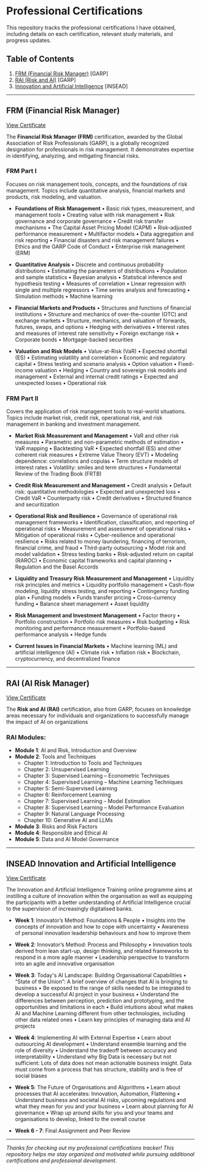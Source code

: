 # Professional Certifications
This repository tracks the professional certifications I have obtained, including details on each certification, relevant study materials, and progress updates.

## Table of Contents
1. [FRM (Financial Risk Manager)](#frm-financial-risk-manager) [GARP]
2. [RAI (Risk and AI)](#rai-risk-and-ai) [GARP]
3. [Innovation and Artificial Intelligence](Innovation-and-Artificial-Intelligence) [INSEAD]

---

## FRM (Financial Risk Manager)
[View Certificate](https://garp.my.site.com/DigitalBadgeFRM?id=0031W00002gKKADQA4)

The **Financial Risk Manager (FRM)** certification, awarded by the Global Association of Risk Professionals (GARP), is a globally recognized designation for professionals in risk management. It demonstrates expertise in identifying, analyzing, and mitigating financial risks.

### FRM Part I
Focuses on risk management tools, concepts, and the foundations of risk management. Topics include quantitative analysis, financial markets and products, risk modeling, and valuation.
- **Foundations of Risk Management**
  • Basic risk types, measurement, and management tools
  • Creating value with risk management
  • Risk governance and corporate governance
  • Credit risk transfer mechanisms
  • The Capital Asset Pricing Model (CAPM)
  • Risk-adjusted performance measurement
  • Multifactor models
  • Data aggregation and risk reporting
  • Financial disasters and risk management failures
  • Ethics and the GARP Code of Conduct
  • Enterprise risk management (ERM)

- **Quantitative Analysis**
  • Discrete and continuous probability distributions
  • Estimating the parameters of distributions
  • Population and sample statistics
  • Bayesian analysis
  • Statistical inference and hypothesis testing
  • Measures of correlation
  • Linear regression with single and multiple regressors
  • Time series analysis and forecasting
  • Simulation methods
  • Machine learning

- **Financial Markets and Products**
  • Structures and functions of financial institutions
  • Structure and mechanics of over-the-counter (OTC) and exchange markets
  • Structure, mechanics, and valuation of forwards, futures, swaps, and options
  • Hedging with derivatives
  • Interest rates and measures of interest rate sensitivity
  • Foreign exchange risk
  • Corporate bonds
  • Mortgage-backed securities

- **Valuation and Risk Models**
  • Value-at-Risk (VaR)
  • Expected shortfall (ES)
  • Estimating volatility and correlation
  • Economic and regulatory capital
  • Stress testing and scenario analysis
  • Option valuation
  • Fixed-income valuation
  • Hedging
  • Country and sovereign risk models and management
  • External and internal credit ratings
  • Expected and unexpected losses
  • Operational risk

### FRM Part II  
Covers the application of risk management tools to real-world situations. Topics include market risk, credit risk, operational risk, and risk management in banking and investment management.

- **Market Risk Measurement and Management**
  • VaR and other risk measures
  • Parametric and non-parametric methods of estimation
  • VaR mapping
  • Backtesting VaR
  • Expected shortfall (ES) and other coherent risk measures
  • Extreme Value Theory (EVT)
  • Modeling dependence: correlations and copulas
  • Term structure models of interest rates
  • Volatility: smiles and term structures
  • Fundamental Review of the Trading Book (FRTB)

- **Credit Risk Measurement and Management**
  • Credit analysis
  • Default risk: quantitative methodologies
  • Expected and unexpected loss
  • Credit VaR
  • Counterparty risk
  • Credit derivatives
  • Structured finance and securitization

- **Operational Risk and Resilience**
  • Governance of operational risk management frameworks
  • Identification, classification, and reporting of operational risks
  • Measurement and assessment of operational risks
  • Mitigation of operational risks
  • Cyber-resilience and operational resilience
  • Risks related to money laundering, financing of terrorism, financial crime, and fraud
  • Third-party outsourcing
  • Model risk and model validation
  • Stress testing banks
  • Risk-adjusted return on capital (RAROC)
  • Economic capital frameworks and capital planning
  • Regulation and the Basel Accords

- **Liquidity and Treasury Risk Measurement and Management**
  • Liquidity risk principles and metrics
  • Liquidity portfolio management
  • Cash-flow modeling, liquidity stress testing, and reporting
  • Contingency funding plan
  • Funding models
  • Funds transfer pricing
  • Cross-currency funding
  • Balance sheet management
  • Asset liquidity

- **Risk Management and Investment Management**
  • Factor theory
  • Portfolio construction
  • Portfolio risk measures
  • Risk budgeting
  • Risk monitoring and performance measurement
  • Portfolio-based performance analysis
  • Hedge funds

- **Current Issues in Financial Markets**
  • Machine learning (ML) and artificial intelligence (AI)
  • Climate risk
  • Inflation risk
  • Blockchain, cryptocurrency, and decentralized finance

---

## RAI (AI Risk Manager)
[View Certificate](https://garp.my.site.com/DigitalBadgeRAI?id=0031W00002gKKADQA4)

The **Risk and AI (RAI)** certification, also from GARP, focuses on knowledge areas necessary for individuals and organizations to successfully manage the impact of AI on organizations

### RAI Modules:
- **Module 1**: AI and Risk, Introduction and Overview
- **Module 2**: Tools and Techniques
  - Chapter 1: Introduction to Tools and Techniques
  - Chapter 2: Unsupervised Learning
  - Chapter 3: Supervised Learning – Econometric Techniques
  - Chapter 4: Supervised Learning – Machine Learning Techniques
  - Chapter 5: Semi-Supervised Learning
  - Chapter 6: Reinforcement Learning
  - Chapter 7: Supervised Learning – Model Estimation
  - Chapter 8: Supervised Learning – Model Performance Evaluation
  - Chapter 9: Natural Language Processing
  - Chapter 10: Generative AI and LLMs
- **Module 3**: Risks and Risk Factors
- **Module 4**: Responsible and Ethical AI
- **Module 5**: Data and AI Model Governance

---

## INSEAD Innovation and Artificial Intelligence
[View Certificate](https://certificates.insead.edu/0c72e8bd-8f82-4f41-aea4-d68860baf7b2?key=5b52e26b1e3bc466ddd6a81aba1a727d225b9cdf06595430ca4fcfdfd1c2416d#acc.dy3Dq4Nv)

The Innovation and Artificial Intelligence Training online programme aims at instilling a culture of innovation within the organisation as well as equipping the participants with a better understanding of Artificial Intelligence crucial to the supervision of increasingly digitalised banks.

- **Week 1**: Innovator’s Method: Foundations & People
• Insights into the concepts of innovation and how to cope with uncertainty • Awareness of personal innovation leadership behaviours and how to improve them

- **Week 2**: Innovator’s Method: Process and Philosophy
• Innovation tools derived from lean start-up, design thinking, and related frameworks to respond in a more agile manner • Leadership perspective to transform into an agile and innovative organisation

- **Week 3**: Today's AI Landscape: Building Organisational Capabilities
• “State of the Union”: A brief overview of changes that AI is bringing to business • Be exposed to the range of skills needed to be integrated to develop a successful AI project in your business • Understand the differences between perception, prediction and prototyping, and the opportunities and limitations in each • Build intuitions about what makes AI and Machine Learning different from other technologies, including other data related ones • Learn key principles of managing data and AI projects

- **Week 4**: Implementing AI with External Expertise
• Learn about outsourcing AI development • Understand ensemble learning and the role of diversity • Understand the tradeoff between accuracy and interpretability • Understand why Big Data is necessary but not sufficient: Lots of data does not mean actionable business insight. Data must come from a process that has structure, stability and is free of social biases

- **Week 5**: The Future of Organisations and Algorithms
• Learn about processes that AI accelerates: Innovation, Automation, Flattening • Understand business and societal AI risks, upcoming regulations and what they mean for you and your business • Learn about planning for AI governance • Wrap up around skills for you and your teams and organisations to develop, linked to the overall course

- **Week 6 - 7**: Final Assignment and Peer Review

---

*Thanks for checking out my professional certifications tracker! This repository helps me stay organized and motivated while pursuing additional certifications and professional development.*
